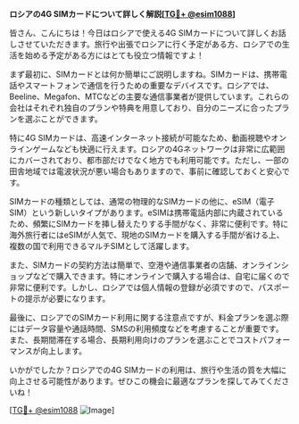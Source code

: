 **ロシアの4G SIMカードについて詳しく解説[[TG💪+ @esim1088](https://t.me/s/esim1088)]**

皆さん、こんにちは！今日はロシアで使える4G SIMカードについて詳しくお話しさせていただきます。旅行や出張でロシアに行く予定がある方、ロシアでの生活を始める予定がある方にはとても役立つ情報ですよ！

まず最初に、SIMカードとは何か簡単にご説明しますね。SIMカードは、携帯電話やスマートフォンで通信を行うための重要なデバイスです。ロシアでは、Beeline、Megafon、MTCなどの主要な通信事業者が提供しています。これらの会社はそれぞれ独自のプランや特典を用意しており、自分のニーズに合ったプランを選ぶことができます。

特に4G SIMカードは、高速インターネット接続が可能なため、動画視聴やオンラインゲームなども快適に行えます。ロシアの4Gネットワークは非常に広範囲にカバーされており、都市部だけでなく地方でも利用可能です。ただし、一部の田舎地域では電波状況が悪い場合もありますので、事前に確認しておくと安心です。

SIMカードの種類としては、通常の物理的なSIMカードの他に、eSIM（電子SIM）という新しいタイプがあります。eSIMは携帯電話内部に内蔵されているため、頻繁にSIMカードを挿し替えたりする手間がなく、非常に便利です。特に海外旅行者にはeSIMが人気で、現地のSIMカードを購入する手間が省ける上、複数の国で利用できるマルチSIMとして活躍します。

また、SIMカードの契約方法は簡単で、空港や通信事業者の店舗、オンラインショップなどで購入できます。特にオンラインで購入する場合は、自宅に届くので非常に便利です。しかし、ロシアでは個人情報の登録が必須ですので、パスポートの提示が必要になります。

最後に、ロシアでのSIMカード利用に関する注意点ですが、料金プランを選ぶ際にはデータ容量や通話時間、SMSの利用頻度などを考慮することが重要です。また、長期間滞在する場合、長期利用向けのプランを選ぶことでコストパフォーマンスが向上します。

いかがでしたか？ロシアでの4G SIMカードの利用は、旅行や生活の質を大幅に向上させる可能性があります。ぜひこの機会に最適なプランを探してみてくださいね！

[[TG💪+ @esim1088](https://t.me/s/esim1088) ![Image](https://i.postimg.cc/Y0z9fWf4/image.png)]